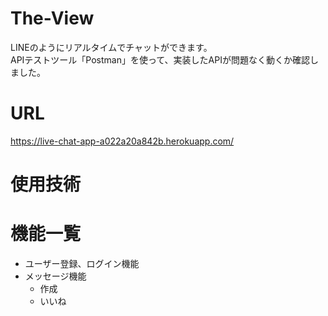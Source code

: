 # The-View
LINEのようにリアルタイムでチャットができます。 <br >
APIテストツール「Postman」を使って、実装したAPIが問題なく動くか確認しました。 <br >

# URL
https://live-chat-app-a022a20a842b.herokuapp.com/

# 使用技術


# 機能一覧
- ユーザー登録、ログイン機能
- メッセージ機能
  - 作成
  - いいね
